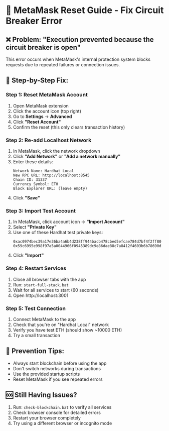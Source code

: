 # 🦊 MetaMask Reset Guide - Fix Circuit Breaker Error

## **❌ Problem:** "Execution prevented because the circuit breaker is open"

This error occurs when MetaMask's internal protection system blocks requests due to repeated failures or connection issues.

## **🔧 Step-by-Step Fix:**

### **Step 1: Reset MetaMask Account**
1. Open MetaMask extension
2. Click the account icon (top right)
3. Go to **Settings** → **Advanced**
4. Click **"Reset Account"**
5. Confirm the reset (this only clears transaction history)

### **Step 2: Re-add Localhost Network**
1. In MetaMask, click the network dropdown
2. Click **"Add Network"** or **"Add a network manually"**
3. Enter these details:
   ```
   Network Name: Hardhat Local
   New RPC URL: http://localhost:8545
   Chain ID: 31337
   Currency Symbol: ETH
   Block Explorer URL: (leave empty)
   ```
4. Click **"Save"**

### **Step 3: Import Test Account**
1. In MetaMask, click account icon → **"Import Account"**
2. Select **"Private Key"**
3. Use one of these Hardhat test private keys:
   ```
   0xac0974bec39a17e36ba4a6b4d238ff944bacb478cbed5efcae784d7bf4f2ff80
   0x59c6995e998f97a5a0044966f0945389dc9e86dae88c7a8412f4603b6b78690d
   ```
4. Click **"Import"**

### **Step 4: Restart Services**
1. Close all browser tabs with the app
2. Run: `start-full-stack.bat`
3. Wait for all services to start (60 seconds)
4. Open http://localhost:3001

### **Step 5: Test Connection**
1. Connect MetaMask to the app
2. Check that you're on "Hardhat Local" network
3. Verify you have test ETH (should show ~10000 ETH)
4. Try a small transaction

## **🚀 Prevention Tips:**
- Always start blockchain before using the app
- Don't switch networks during transactions
- Use the provided startup scripts
- Reset MetaMask if you see repeated errors

## **🆘 Still Having Issues?**
1. Run: `check-blockchain.bat` to verify all services
2. Check browser console for detailed errors
3. Restart your browser completely
4. Try using a different browser or incognito mode